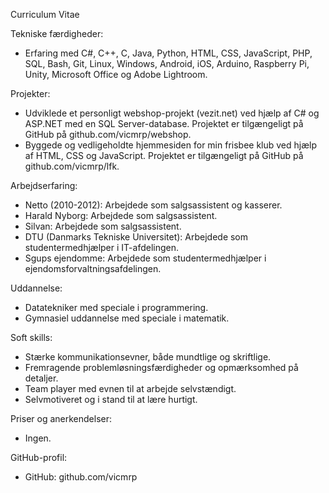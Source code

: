 Curriculum Vitae

Tekniske færdigheder:
- Erfaring med C#, C++, C, Java, Python, HTML, CSS, JavaScript, PHP, SQL, Bash, Git, Linux, Windows, Android, iOS, Arduino, Raspberry Pi, Unity, Microsoft Office og Adobe Lightroom.

Projekter:
- Udviklede et personligt webshop-projekt (vezit.net) ved hjælp af C# og ASP.NET med en SQL Server-database. Projektet er tilgængeligt på GitHub på github.com/vicmrp/webshop.
- Byggede og vedligeholdte hjemmesiden for min frisbee klub ved hjælp af HTML, CSS og JavaScript. Projektet er tilgængeligt på GitHub på github.com/vicmrp/lfk.

Arbejdserfaring:
- Netto (2010-2012): Arbejdede som salgsassistent og kasserer.
- Harald Nyborg: Arbejdede som salgsassistent.
- Silvan: Arbejdede som salgsassistent.
- DTU (Danmarks Tekniske Universitet): Arbejdede som studentermedhjælper i IT-afdelingen.
- Sgups ejendomme: Arbejdede som studentermedhjælper i ejendomsforvaltningsafdelingen.

Uddannelse:
- Datatekniker med speciale i programmering.
- Gymnasiel uddannelse med speciale i matematik.

Soft skills:
- Stærke kommunikationsevner, både mundtlige og skriftlige.
- Fremragende problemløsningsfærdigheder og opmærksomhed på detaljer.
- Team player med evnen til at arbejde selvstændigt.
- Selvmotiveret og i stand til at lære hurtigt.

Priser og anerkendelser:
- Ingen.

GitHub-profil:
- GitHub: github.com/vicmrp
